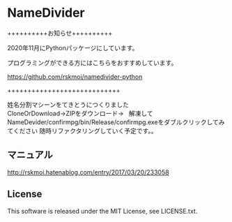 # NameDivider

++++++++++お知らせ++++++++++

2020年11月にPythonパッケージにしています。

プログラミングができる方にはこちらをおすすめしています。

https://github.com/rskmoi/namedivider-python

++++++++++++++++++++++++++++

姓名分割マシーンをてきとうにつくりました  
CloneOrDownload→ZIPをダウンロード→  
解凍してNameDevider/confirmpg/bin/Release/confirmpg.exeをダブルクリックしてみてください 
随時リファクタリングしていく予定です。。
## マニュアル
http://rskmoi.hatenablog.com/entry/2017/03/20/233058
## License
This software is released under the MIT License, see LICENSE.txt.
